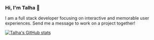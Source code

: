 ### Hi, I'm Talha 👋
I am a full stack developer focusing on interactive and memorable user experiences. Send me a message to work on a project together!


[![Talha's GitHub stats](https://github-readme-stats.vercel.app/api?username=talhaabid)](https://github.com/anuraghazra/github-readme-stats)

<!--
**TalhaAbid/TalhaAbid** is a ✨ _special_ ✨ repository because its `README.md` (this file) appears on your GitHub profile.

Here are some ideas to get you started:

- 🔭 I’m currently working on ...
- 🌱 I’m currently learning ...
- 👯 I’m looking to collaborate on ...
- 🤔 I’m looking for help with ...
- 💬 Ask me about ...
- 📫 How to reach me: ...
- 😄 Pronouns: ...
- ⚡ Fun fact: ...
-->
